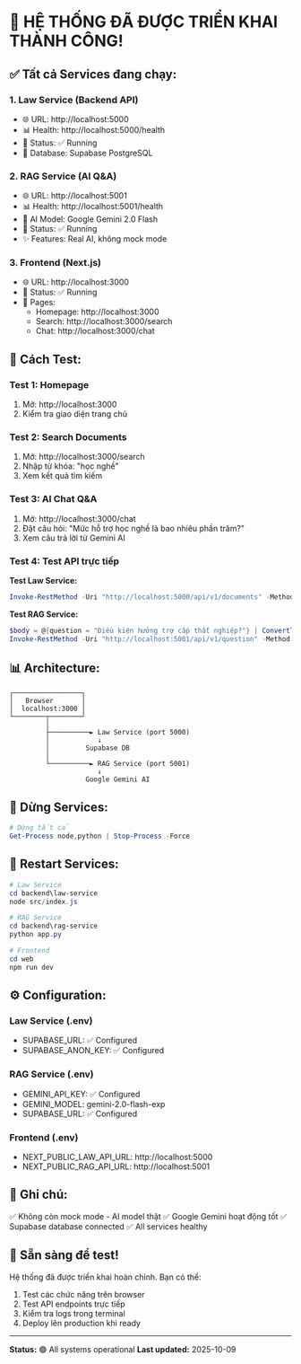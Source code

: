 # 🚀 HỆ THỐNG ĐÃ ĐƯỢC TRIỂN KHAI THÀNH CÔNG!

## ✅ Tất cả Services đang chạy:

### 1. **Law Service** (Backend API)
- 🌐 URL: http://localhost:5000
- 📊 Health: http://localhost:5000/health
- 🔧 Status: ✅ Running
- 💾 Database: Supabase PostgreSQL

### 2. **RAG Service** (AI Q&A)
- 🌐 URL: http://localhost:5001
- 📊 Health: http://localhost:5001/health
- 🤖 AI Model: Google Gemini 2.0 Flash
- 🔧 Status: ✅ Running
- ✨ Features: Real AI, không mock mode

### 3. **Frontend** (Next.js)
- 🌐 URL: http://localhost:3000
- 🔧 Status: ✅ Running
- 📱 Pages:
  - Homepage: http://localhost:3000
  - Search: http://localhost:3000/search
  - Chat: http://localhost:3000/chat

## 🧪 Cách Test:

### Test 1: Homepage
1. Mở: http://localhost:3000
2. Kiểm tra giao diện trang chủ

### Test 2: Search Documents
1. Mở: http://localhost:3000/search
2. Nhập từ khóa: "học nghề"
3. Xem kết quả tìm kiếm

### Test 3: AI Chat Q&A
1. Mở: http://localhost:3000/chat
2. Đặt câu hỏi: "Mức hỗ trợ học nghề là bao nhiêu phần trăm?"
3. Xem câu trả lời từ Gemini AI

### Test 4: Test API trực tiếp

**Test Law Service:**
```powershell
Invoke-RestMethod -Uri "http://localhost:5000/api/v1/documents" -Method Get
```

**Test RAG Service:**
```powershell
$body = @{question = "Điều kiện hưởng trợ cấp thất nghiệp?"} | ConvertTo-Json
Invoke-RestMethod -Uri "http://localhost:5001/api/v1/question" -Method Post -Body $body -ContentType "application/json"
```

## 📊 Architecture:

```
┌─────────────────┐
│   Browser       │
│  localhost:3000 │
└────────┬────────┘
         │
         ├──────────► Law Service (port 5000)
         │            ↓
         │         Supabase DB
         │
         └──────────► RAG Service (port 5001)
                      ↓
                   Google Gemini AI
```

## 🛑 Dừng Services:

```powershell
# Dừng tất cả
Get-Process node,python | Stop-Process -Force
```

## 🔧 Restart Services:

```powershell
# Law Service
cd backend\law-service
node src/index.js

# RAG Service
cd backend\rag-service
python app.py

# Frontend
cd web
npm run dev
```

## ⚙️ Configuration:

### Law Service (.env)
- SUPABASE_URL: ✅ Configured
- SUPABASE_ANON_KEY: ✅ Configured

### RAG Service (.env)
- GEMINI_API_KEY: ✅ Configured
- GEMINI_MODEL: gemini-2.0-flash-exp
- SUPABASE_URL: ✅ Configured

### Frontend (.env)
- NEXT_PUBLIC_LAW_API_URL: http://localhost:5000
- NEXT_PUBLIC_RAG_API_URL: http://localhost:5001

## 📝 Ghi chú:

✅ Không còn mock mode - AI model thật
✅ Google Gemini hoạt động tốt
✅ Supabase database connected
✅ All services healthy

## 🎉 Sẵn sàng để test!

Hệ thống đã được triển khai hoàn chỉnh. Bạn có thể:
1. Test các chức năng trên browser
2. Test API endpoints trực tiếp
3. Kiểm tra logs trong terminal
4. Deploy lên production khi ready

---
**Status:** 🟢 All systems operational
**Last updated:** 2025-10-09
